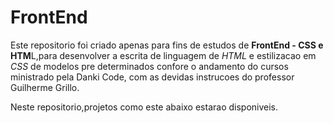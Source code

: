 # FrontEnd
Este repositorio foi criado apenas para fins de estudos de **FrontEnd - CSS e HTM**L,para desenvolver a escrita de linguagem de *HTML* e 
estilizacao em *CSS* de modelos pre determinados confore o andamento do cursos ministrado pela Danki Code, com as devidas instrucoes 
do professor Guilherme Grillo.

Neste repositorio,projetos como este abaixo estarao disponiveis.
